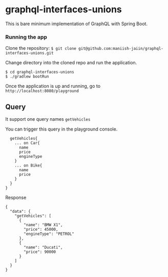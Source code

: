 # graphql-interfaces-unions

This is bare minimum implementation of GraphQL with Spring Boot.

### Running the app
Clone the repository:
```$ git clone git@github.com:maniish-jaiin/graphql-interfaces-unions.git```

Change directory into the cloned repo and run the application.

```
$ cd graphql-interfaces-unions
$ ./gradlew bootRun
```

Once the application is up and running, go to `http://localhost:8080/playground`

## Query
It support one query names `getVehicles`

You can trigger this query in the playground console.

```query{
  getVehicles{
    ... on Car{
      name
      price
      engineType
    }
    ... on Bike{
      name
      price
    }
  }
}

```
Response

``````
{
  "data": {
    "getVehicles": [
      {
        "name": "BMW X1",
        "price": 45000,
        "engineType": "PETROL"
      },
      {
        "name": "Ducati",
        "price": 90000
      }
    ]
  }
}
